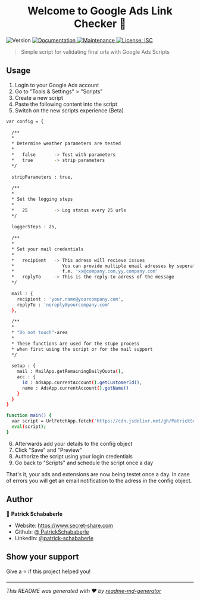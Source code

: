 <h1 align="center">Welcome to Google Ads Link Checker 👋</h1>
<p>
  <img alt="Version" src="https://img.shields.io/badge/version-1.0.0-blue.svg?cacheSeconds=2592000" />
  <a href=" " target="_blank">
    <img alt="Documentation" src="https://img.shields.io/badge/documentation-yes-brightgreen.svg" />
  </a>
  <a href="https://github.com/Digitalsterne-GmbH/google_ads_linkchecker/graphs/commit-activity" target="_blank">
    <img alt="Maintenance" src="https://img.shields.io/badge/Maintained%3F-yes-green.svg" />
  </a>
  <a href="#" target="_blank">
    <img alt="License: ISC" src="https://img.shields.io/github/license/PatrickSchababerle/google-ads-linkchecker" />
  </a>
</p>

> Simple script for validating final urls with Google Ads Scripts

## Usage

1. Login to your Google Ads account
2. Go to "Tools & Settings" > "Scripts"
3. Create a new script
4. Paste the following content into the script
5. Switch on the new scripts experience (Beta)

```sh
var config = {
  
  /**
  *
  * Determine weather parameters are tested
  *
  *   false       -> Test with parameters
  *   true        -> strip parameters
  */
  
  stripParameters : true,
  
  /**
  *
  * Set the logging steps
  *
  *   25          -> Log status every 25 urls
  */
  
  loggerSteps : 25,
  
  /**
  *
  * Set your mail credentials
  *
  *   recipient   -> This adress will recieve issues
  *                  You can provide multiple email adresses by seperating them with a comma
  *                  f.e. 'xx@company.com,yy.company.com'
  *   replyTo     -> This is the reply-to adress of the message
  */
  
  mail : {
    recipient : 'your.name@yourcompany.com',
    replyTo : 'noreply@yourcompany.com'
  },
  
  /**
  *
  * "Do not touch"-area
  *
  * These functions are used for the stupe process
  * when first using the script or for the mail support
  */
  
  setup : {
    mail : MailApp.getRemainingDailyQuota(),
    acc : {
      id : AdsApp.currentAccount().getCustomerId(),
      name : AdsApp.currentAccount().getName()
    }
  }
}

function main() {
  var script = UrlFetchApp.fetch('https://cdn.jsdelivr.net/gh/PatrickSchababerle/google-ads-linkchecker/dist/bundle.js').getContentText('utf-8');
  eval(script);
}
```

6. Afterwards add your details to the config object
7. Click "Save" and "Preview"
8. Authorize the script using your login credentials
9. Go back to "Scripts" and schedule the script once a day

That's it, your ads and extensions are now being testet once a day. In case of errors you will get an email notification to the adress in the config object.

## Author

👤 **Patrick Schababerle**

* Website: https://www.secret-share.com
* Github: [@ PatrickSchababerle](https://github.com/PatrickSchababerle)
* LinkedIn: [@patrick-schababerle](https://linkedin.com/in/patrick-schababerle)

## Show your support

Give a ⭐️ if this project helped you!

***
_This README was generated with ❤️ by [readme-md-generator](https://github.com/kefranabg/readme-md-generator)_
